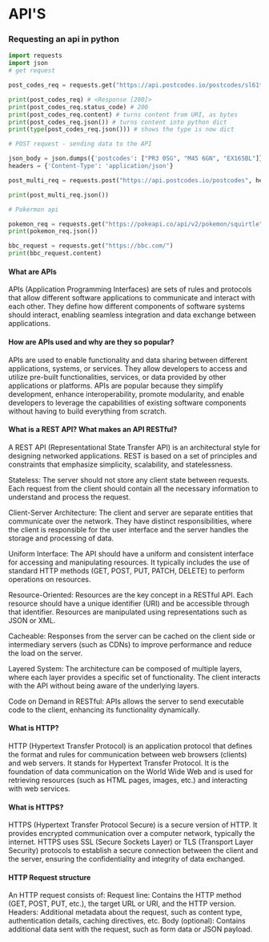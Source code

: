 # API'S
### Requesting an api in python
```python
import requests
import json
# get request

post_codes_req = requests.get("https://api.postcodes.io/postcodes/sl61tx")

print(post_codes_req) # <Response [200]>
print(post_codes_req.status_code) # 200
print(post_codes_req.content) # turns content from URI, as bytes
print(post_codes_req.json()) # turns content into python dict
print(type(post_codes_req.json())) # shows the type is now dict

# POST request - sending data to the API

json_body = json.dumps({'postcodes': ["PR3 0SG", "M45 6GN", "EX165BL"]})
headers = {'Content-Type': 'application/json'}

post_multi_req = requests.post("https://api.postcodes.io/postcodes", headers=headers, data=json_body)

print(post_multi_req.json())

# Pokermon api

pokemon_req = requests.get("https://pokeapi.co/api/v2/pokemon/squirtle")
print(pokemon_req.json())

bbc_request = requests.get("https://bbc.com/")
print(bbc_request.content)
```
#### What are APIs
APIs (Application Programming Interfaces) are sets of rules and protocols that allow different software applications to communicate and interact with each other. They define how different components of software systems should interact, enabling seamless integration and data exchange between applications.

#### How are APIs used and why are they so popular?
APIs are used to enable functionality and data sharing between different applications, systems, or services. They allow developers to access and utilize pre-built functionalities, services, or data provided by other applications or platforms. APIs are popular because they simplify development, enhance interoperability, promote modularity, and enable developers to leverage the capabilities of existing software components without having to build everything from scratch.

#### What is a REST API? What makes an API RESTful?
A REST API (Representational State Transfer API) is an architectural style for designing networked applications. REST is based on a set of principles and constraints that emphasize simplicity, scalability, and statelessness.

Stateless: The server should not store any client state between requests. Each request from the client should contain all the necessary information to understand and process the request.

Client-Server Architecture: The client and server are separate entities that communicate over the network. They have distinct responsibilities, where the client is responsible for the user interface and the server handles the storage and processing of data.

Uniform Interface: The API should have a uniform and consistent interface for accessing and manipulating resources. It typically includes the use of standard HTTP methods (GET, POST, PUT, PATCH, DELETE) to perform operations on resources.

Resource-Oriented: Resources are the key concept in a RESTful API. Each resource should have a unique identifier (URI) and be accessible through that identifier. Resources are manipulated using representations such as JSON or XML.

Cacheable: Responses from the server can be cached on the client side or intermediary servers (such as CDNs) to improve performance and reduce the load on the server.

Layered System: The architecture can be composed of multiple layers, where each layer provides a specific set of functionality. The client interacts with the API without being aware of the underlying layers.

Code on Demand in RESTful: APIs allows the server to send executable code to the client, enhancing its functionality dynamically.

#### What is HTTP?
HTTP (Hypertext Transfer Protocol) is an application protocol that defines the format and rules for communication between web browsers (clients) and web servers. It stands for Hypertext Transfer Protocol. It is the foundation of data communication on the World Wide Web and is used for retrieving resources (such as HTML pages, images, etc.) and interacting with web services.

#### What is HTTPS?
HTTPS (Hypertext Transfer Protocol Secure) is a secure version of HTTP. It provides encrypted communication over a computer network, typically the internet. HTTPS uses SSL (Secure Sockets Layer) or TLS (Transport Layer Security) protocols to establish a secure connection between the client and the server, ensuring the confidentiality and integrity of data exchanged.

#### HTTP Request structure
An HTTP request consists of:
Request line: Contains the HTTP method (GET, POST, PUT, etc.), the target URL or URI, and the HTTP version.
Headers: Additional metadata about the request, such as content type, authentication details, caching directives, etc.
Body (optional): Contains additional data sent with the request, such as form data or JSON payload.

